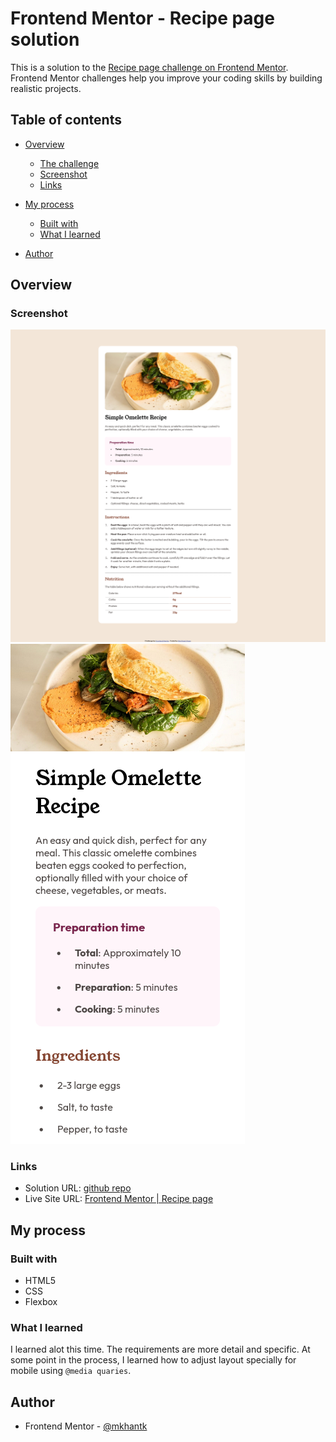 # Frontend Mentor - Recipe page solution

This is a solution to the [Recipe page challenge on Frontend Mentor](https://www.frontendmentor.io/challenges/recipe-page-KiTsR8QQKm). Frontend Mentor challenges help you improve your coding skills by building realistic projects. 

## Table of contents

- [Overview](#overview)
  - [The challenge](#the-challenge)
  - [Screenshot](#screenshot)
  - [Links](#links)
- [My process](#my-process)
  - [Built with](#built-with)
  - [What I learned](#what-i-learned)

- [Author](#author)



## Overview

### Screenshot

![](/assets/images/Frontend%20Mentor%20Recipe%20page%20desktop.png)
![](/assets/images/Screen%20Shot%202024-05-01%20at%2023.20.57.png)


### Links

- Solution URL: [github repo](https://github.com/mkhantk/recipe-page/)
- Live Site URL: [Frontend Mentor | Recipe page](https://mkhantk.github.io/recipe-page/)

## My process

### Built with

- HTML5 
- CSS 
- Flexbox

### What I learned

I learned alot this time. The requirements are more detail and specific. At some point in the process, I learned how to adjust layout specially for mobile using `@media quaries`.

## Author

- Frontend Mentor - [@mkhantk](https://www.frontendmentor.io/profile/mkhantk)
